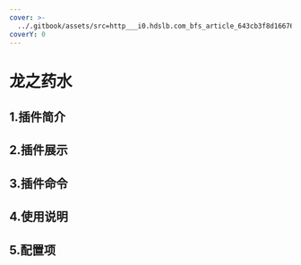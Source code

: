 ```yaml
---
cover: >-
  ../.gitbook/assets/src=http___i0.hdslb.com_bfs_article_643cb3f8d166763b7f2ea894adeffe7b93301acb.jpg&refer=http___i0.hdslb.jpg
coverY: 0
---
```


# 龙之药水

## 1.插件简介

## 2.插件展示

## 3.插件命令

## 4.使用说明

## 5.配置项
